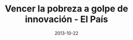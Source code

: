 ---
title: Vencer la pobreza a golpe de innovación -  El País
date: 2013-10-22
external_link: https://elpais.com/sociedad/2013/10/22/vidayartes/1382469758_871225.html
thumbnail: /assets/press/20131022-elpais.png
---